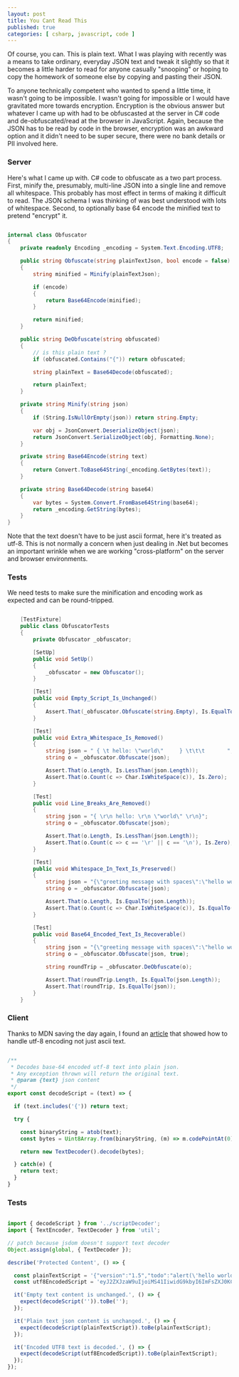 ```yaml
---
layout: post
title: You Cant Read This
published: true 
categories: [ csharp, javascript, code ] 
---
```


Of course, you can. This is plain text. What I was playing with recently was a means to take ordinary, everyday
JSON text and tweak it slightly so that it becomes a little harder to read for anyone casually "snooping" or 
hoping to copy the homework of someone else by copying and pasting their JSON.

To anyone technically competent who wanted to spend a little time, it wasn't going to be impossible. I wasn't going for 
impossible or I would have gravitated more towards encryption. Encryption is the obvious answer but whatever I came up with 
had to be obfuscasted at the server in C# code and de-obfuscated/read at the browser in JavaScript. Again, because the JSON 
has to be read by code in the browser, encryption was an awkward option and it didn't need to be super secure, there were 
no bank details or PII involved here. 


### Server

Here's what I came up with. C# code to obfuscate as a two part process. First, minify the, presumably, multi-line JSON into 
a single line and remove all whitespace. This probably has most effect in terms of making it difficult to read. The JSON
schema I was thinking of was best understood with lots of whitespace. Second, to optionally base 64 encode the minified text 
to pretend "encrypt" it.

```csharp

internal class Obfuscator
{
    private readonly Encoding _encoding = System.Text.Encoding.UTF8;

    public string Obfuscate(string plainTextJson, bool encode = false)
    {
        string minified = Minify(plainTextJson);

        if (encode)
        {
            return Base64Encode(minified);
        }

        return minified;
    }

    public string DeObfuscate(string obfuscated)
    {
        // is this plain text ?
        if (obfuscated.Contains("{")) return obfuscated;

        string plainText = Base64Decode(obfuscated);

        return plainText;
    }

    private string Minify(string json)
    {
        if (String.IsNullOrEmpty(json)) return string.Empty;

        var obj = JsonConvert.DeserializeObject(json);
        return JsonConvert.SerializeObject(obj, Formatting.None);
    }

    private string Base64Encode(string text)
    {
        return Convert.ToBase64String(_encoding.GetBytes(text));
    }

    private string Base64Decode(string base64)
    {
        var bytes = System.Convert.FromBase64String(base64);
        return _encoding.GetString(bytes);
    }
}

```

Note that the text doesn't have to be just ascii format, here it's treated as utf-8. This is not normally a concern 
when just dealing in .Net but becomes an important wrinkle when we are working "cross-platform" on the server and 
browser environments.


### Tests

We need tests to make sure the minification and encoding work as expected and can be round-tripped.

```csharp

    [TestFixture]
    public class ObfuscatorTests
    {
        private Obfuscator _obfuscator;

        [SetUp]
        public void SetUp()
        {
            _obfuscator = new Obfuscator();
        }

        [Test]
        public void Empty_Script_Is_Unchanged()
        {
            Assert.That(_obfuscator.Obfuscate(string.Empty), Is.EqualTo(string.Empty));
        }

        [Test]
        public void Extra_Whitespace_Is_Removed()
        {
            string json = " { \t hello: \"world\"     } \t\t\t       ";
            string o = _obfuscator.Obfuscate(json);

            Assert.That(o.Length, Is.LessThan(json.Length));
            Assert.That(o.Count(c => Char.IsWhiteSpace(c)), Is.Zero);
        }

        [Test]
        public void Line_Breaks_Are_Removed()
        {
            string json = "{ \r\n hello: \r\n \"world\" \r\n}";
            string o = _obfuscator.Obfuscate(json);

            Assert.That(o.Length, Is.LessThan(json.Length));
            Assert.That(o.Count(c => c == '\r' || c == '\n'), Is.Zero);
        }

        [Test]
        public void Whitespace_In_Text_Is_Preserved()
        {
            string json = "{\"greeting message with spaces\":\"hello world this string has spaces in it\"}";
            string o = _obfuscator.Obfuscate(json);

            Assert.That(o.Length, Is.EqualTo(json.Length));
            Assert.That(o.Count(c => Char.IsWhiteSpace(c)), Is.EqualTo(json.Count(c => Char.IsWhiteSpace(c))));
        }

        [Test]
        public void Base64_Encoded_Text_Is_Recoverable()
        {
            string json = "{\"greeting message with spaces\":\"hello world this string has spaces in it\"}";
            string o = _obfuscator.Obfuscate(json, true);

            string roundTrip = _obfuscator.DeObfuscate(o);

            Assert.That(roundTrip.Length, Is.EqualTo(json.Length));
            Assert.That(roundTrip, Is.EqualTo(json));
        }
    }

```

### Client

Thanks to MDN saving the day again, I found an [article](https://developer.mozilla.org/en-US/docs/Glossary/Base64#the_unicode_problem) that showed how to handle utf-8 
encoding not just ascii text.

```javascript

/**
 * Decodes base-64 encoded utf-8 text into plain json.
 * Any exception thrown will return the original text.
 * @param {text} json content
 */
export const decodeScript = (text) => {

  if (text.includes('{')) return text;

  try {

    const binaryString = atob(text);
    const bytes = Uint8Array.from(binaryString, (m) => m.codePointAt(0));

    return new TextDecoder().decode(bytes);

  } catch(e) {
    return text;
  }
}

```


### Tests

```javascript

import { decodeScript } from '../scriptDecoder';
import { TextEncoder, TextDecoder } from 'util';

// patch because jsdom doesn't support text decoder
Object.assign(global, { TextDecoder });

describe('Protected Content', () => {

  const plainTextScript = '{"version":"1.5","todo":"alert(\'hello world\')"}';
  const utf8EncodedScript = 'eyJ2ZXJzaW9uIjoiMS41IiwidG9kbyI6ImFsZXJ0KCdoZWxsbyB3b3JsZCcpIn0=';

  it('Empty text content is unchanged.', () => {
    expect(decodeScript('')).toBe('');
  });

  it('Plain text json content is unchanged.', () => {
    expect(decodeScript(plainTextScript)).toBe(plainTextScript);
  });

  it('Encoded UTF8 text is decoded.', () => {
    expect(decodeScript(utf8EncodedScript)).toBe(plainTextScript);
  });
});

```
